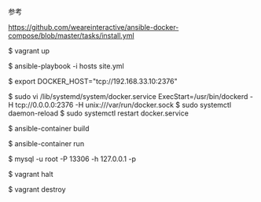 参考

https://github.com/weareinteractive/ansible-docker-compose/blob/master/tasks/install.yml


$ vagrant up

$ ansible-playbook -i hosts site.yml

$ export DOCKER_HOST="tcp://192.168.33.10:2376"





$ sudo vi /lib/systemd/system/docker.service
ExecStart=/usr/bin/dockerd -H tcp://0.0.0.0:2376 -H unix:///var/run/docker.sock
$ sudo systemctl daemon-reload
$ sudo systemctl restart docker.service




$ ansible-container build

$ ansible-container run


$ mysql -u root -P 13306 -h 127.0.0.1 -p




$ vagrant halt

$ vagrant destroy